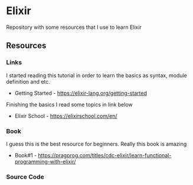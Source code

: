 # Elixir

Repository with some resources that I use to learn Elixir

## Resources

### Links
I started reading this tutorial in order to learn the basics as syntax, module definition and etc.
* Getting Started - https://elixir-lang.org/getting-started

Finishing the basics I read some topics in link below
* Elixir School - https://elixirschool.com/en/

### Book
I guess this is the best resource for beginners. Really this book is amazing
* Book#1 - https://pragprog.com/titles/cdc-elixir/learn-functional-programming-with-elixir/

### Source Code
